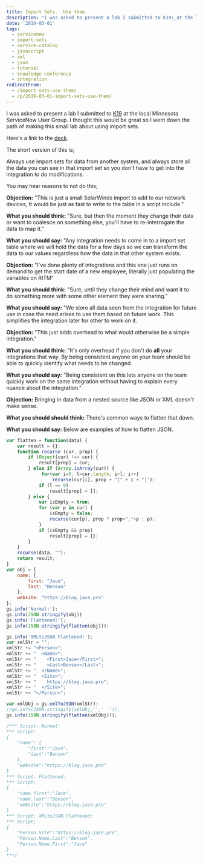 ```yaml
---
title: Import Sets.  Use them.
description: "I was asked to present a lab I submitted to K19\_at the local Minnesota ServiceNow User Group. I thought this would be great so I went down the path of making..."
date: '2019-03-01'
tags:
  - servicenow
  - import-sets
  - service-catalog
  - javascript
  - xml
  - json
  - tutorial
  - knowledge-conference
  - integration
redirectFrom:
  - /import-sets-use-them/
  - /p/2019-03-01-import-sets-use-them/
---
```


<!--StartFragment-->

I was asked to present a lab I submitted to [K19](https://jace.pro/post/2018-12-02-k19-proposals/) at the local Minnesota ServiceNow User Group. I thought this would be great so I went down the path of making this small lab about using import sets.

Here's a link to the [deck](https://sndevs.github.io/meetups/decks/integrate-faster-import-sets).

The short version of this is;

Always use import sets for data from another system, and always store all the data you can see in that import set  so you don't have to get into the integration to do modifications.

You may hear reasons to not do this;

**Objection:** "This is just a small SolarWinds import to add to our network devices, It would be just as fast to write to the table in a script include."

**What you should think:** "Sure, but then the moment they change their data or want to coalesce on something else, you'll have to re-interrogate the data to map it."

**What you should say:** "Any integration needs to come in to a import set table where we will hold the data for a few days so we can transform the data to our values regardless how the data in that other system exists.

**Objection:** "I've done plenty of integrations and this one just runs on demand to get the start date of a new employee, literally just populating the variables on RITM"

**What you should think:** "Sure, until they change their mind and want it to do something more with some other element they were sharing."

**What you should say:** "We store all data seen from the integration for future use in case the need arises to use them based on future work. This simplifies the integration later for other to work on it.

**Objection:** "This just adds overhead to what would otherwise be a simple integration."

**What you should think:** "It's only overhead if you don't do **all** your integrations that way. By being consistent anyone on your team should be able to quickly identify what needs to be changed.

**What you should say:** "Being consistent on this lets anyone on the team quickly work on the same integration without having to explain every nuance about the integration."

**Objection:** Bringing in data from a nested source like JSON or XML doesn't make sense.

**What you should should think:** There's common ways to flatten that down.

**What you should say:** Below are examples of how to flatten JSON.

<!--EndFragment-->

<!--StartFragment-->

```javascript
var flatten = function(data) {
    var result = {};
    function recurse (cur, prop) {
        if (Object(cur) !== cur) {
            result[prop] = cur;
        } else if (Array.isArray(cur)) {
             for(var i=0, l=cur.length; i<l; i++)
                 recurse(cur[i], prop + "[" + i + "]");
            if (l == 0)
                result[prop] = [];
        } else {
            var isEmpty = true;
            for (var p in cur) {
                isEmpty = false;
                recurse(cur[p], prop ? prop+"."+p : p);
            }
            if (isEmpty && prop)
                result[prop] = {};
        }
    }
    recurse(data, "");
    return result;
}
var obj = {
    name: {
        first: "Jace",
        last: "Benson"
    },
    website: "https://blog.jace.pro"
};
gs.info('Normal:');
gs.info(JSON.stringify(obj))
gs.info('Flattened:');
gs.info(JSON.stringify(flatten(obj)));

gs.info('XMLtoJSON Flattened:');
var xmlStr = "";
xmlStr += "<Person>";
xmlStr += "  <Name>";
xmlStr += "    <First>Jace</First>";
xmlStr += "    <Last>Benson</Last>";
xmlStr += "  </Name>";
xmlStr += "  <Site>";
xmlStr += "    https://blog.jace.pro";
xmlStr += "  </Site>";
xmlStr += "</Person>";

var xmlObj = gs.xmlToJSON(xmlStr);
//gs.info(JSON.stringify(xmlObj,'','  '));
gs.info(JSON.stringify(flatten(xmlObj)));

/*** Script: Normal:
*** Script: 
{
    "name": {
        "first":"Jace",
        "last":"Benson"
    },
    "website":"https://blog.jace.pro"
}
*** Script: Flattened:
*** Script: 
{
    "name.first":"Jace",
    "name.last":"Benson",
    "website":"https://blog.jace.pro"
}
*** Script: XMLtoJSON Flattened:
*** Script: 
{
    "Person.Site":"https://blog.jace.pro",
    "Person.Name.Last":"Benson",
    "Person.Name.First":"Jace"
}
***/
```

<!--EndFragment-->